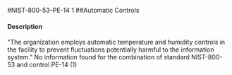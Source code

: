 #NIST-800-53-PE-14 1
##Automatic Controls
#### Description
"The organization employs automatic temperature and humidity controls in the facility to prevent fluctuations potentially harmful to the information system."
No information found for the combination of standard NIST-800-53 and control PE-14 (1)
